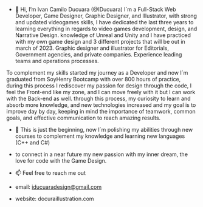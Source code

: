 - 👋 Hi, I’m Ivan Camilo Ducuara (@IDucuara)
I´m a Full-Stack Web Developer, Game Designer, Graphic Designer, and Illustrator, with strong and updated videogames skills,
I have dedicated the last three years to learning everything in regards to video games development, design, and Narrative Design. 
knowledge of Unreal and Unity and I have practiced with my own game design and 3 different projects that will be out in march of 2023. 
Graphic designer and illustrator for Editorials, Government agencies, and private companies. Experience leading teams and operations processes. 

To complement my skills started my journey as a Developer and now I´m graduated from SoyHenry Bootcamp with over 800 hours of practice, 
during this process I rediscover my passion for design through the code, I feel the Front-end like my zone, and I can move freely with it 
but I can work with the Back-end as well. through this process, my curiosity to learn and absorb more knowledge, and new technologies increased 
and my goal is to improve day by day, keeping in mind the importance of teamwork, common goals, and effective communication to reach amazing results.

- 🌱 This is just the beginning, now I´m polishing my abilities through new courses to complement my knowledge and learning new languages (C++ and C#)
- to connect in a near future my new passion with my inner dream, the love for code with the Game Design.

- 📫 Feel free to reach me out 
- email: iducuaradesign@gmail.com
- website: docuraillustration.com







